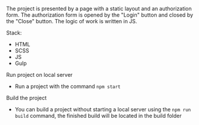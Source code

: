 The project is presented by a page with a static layout and an authorization form. The authorization form is opened by the "Login" button and closed by the "Close" button. The logic of work is written in JS.

Stack:
- HTML
- SCSS
- JS
- Gulp

Run project on local server
- Run a project with the command `npm start`

Build the project
- You can build a project without starting a local server using the `npm run build` command, the finished build will be located in the build folder
